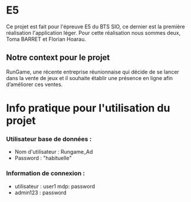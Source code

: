 # E5
Ce projet est fait pour l'épreuve E5 du BTS SIO, ce dernier est la première réalisation l'application léger.
Pour cette réalisation nous sommes deux, Toma BARRET et Florian Hoarau.
## Notre context pour le projet
RunGame, une récente entreprise réunionnaise qui décide de se lancer dans la vente de jeux et il souhaite
établir une présence en ligne afin d’améliorer ces ventes.
# Info pratique pour l'utilisation du projet

### Utilisateur base de données :
- Nom d'utilisateur : Rungame_Ad
- Password : "habituelle"

### Information de connexion :
- utilisateur : user1 mdp: password
- admin123 : password
